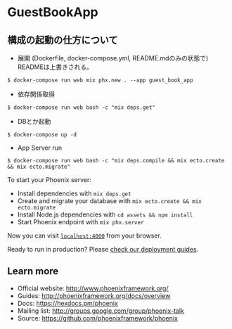 # GuestBookApp

## 構成の起動の仕方について

* 展開
(Dockerfile, docker-compose.yml, README.mdのみの状態で)
READMEは上書きされる。

```
$ docker-compose run web mix phx.new . --app guest_book_app
```

* 依存関係取得
```
$ docker-compose run web bash -c "mix deps.get"
```

* DBとか起動
```
$ docker-compose up -d
```

* App Server run
```
$ docker-compose run web bash -c "mix deps.compile && mix ecto.create && mix ecto.migrate"
```

To start your Phoenix server:

  * Install dependencies with `mix deps.get`
  * Create and migrate your database with `mix ecto.create && mix ecto.migrate`
  * Install Node.js dependencies with `cd assets && npm install`
  * Start Phoenix endpoint with `mix phx.server`

Now you can visit [`localhost:4000`](http://localhost:4000) from your browser.

Ready to run in production? Please [check our deployment guides](http://www.phoenixframework.org/docs/deployment).

## Learn more

  * Official website: http://www.phoenixframework.org/
  * Guides: http://phoenixframework.org/docs/overview
  * Docs: https://hexdocs.pm/phoenix
  * Mailing list: http://groups.google.com/group/phoenix-talk
  * Source: https://github.com/phoenixframework/phoenix
